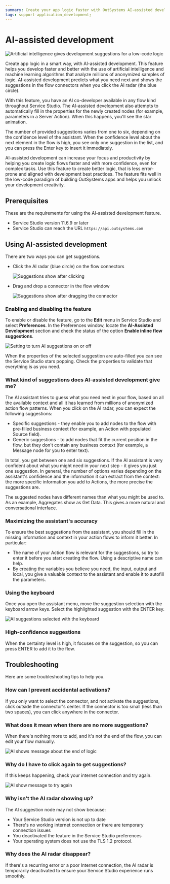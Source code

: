 ```yaml
---
summary: Create your app logic faster with OutSystems AI-assisted development. Use AI-powered suggestions and add logic nodes automatically to your flow and boost your low-code development.
tags: support-application_development;
---
```


# AI-assisted development

![Artificial intelligence gives development suggestions for a low-code logic](images/ai-flow-service-studio.gif)

Create app logic in a smart way, with AI-assisted development. This feature helps you develop faster and better with the use of artificial intelligence and machine learning algorithms that analyze millions of anonymized samples of logic. AI-assisted development predicts what you need next and shows the suggestions in the flow connectors when you click the AI radar (the blue circle).

With this feature, you have an AI co-developer available in any flow kind throughout Service Studio. The AI-assisted development also attempts to automatically fill in the properties for the newly created nodes (for example, parameters in a Server Action). When this happens, you'll see the star animation.

The number of provided suggestions varies from one to six, depending on the confidence level of the assistant. When the confidence level about the next element in the flow is high, you see only one suggestion in the list, and you can press the Enter key to insert it immediately.

AI-assisted development can increase your focus and productivity by helping you create logic flows faster and with more confidence, even for complex tasks. Use this feature to create better logic, that is less error-prone and aligned with development best practices. The feature fits well in the low-code paradigm of building OutSystems apps and helps you unlock your development creativity.

## Prerequisites

These are the requirements for using the AI-assisted development feature.

* Service Studio version 11.6.9 or later
* Service Studio can reach the URL `https://api.outsystems.com`

## Using AI-assisted development

There are two ways you can get suggestions.

* Click the AI radar (blue circle) on the flow connectors  

    ![Suggestions show after clicking](images/ai-flow-node-click.png)

* Drag and drop a connector in the flow window  
    
    ![Suggestions show after dragging the connector](images/ai-flow-node-drag.gif)


### Enabling and disabling the feature

To enable or disable the feature, go to the **Edit** menu in Service Studio and select **Preferences**. In the Preferences window, locate the **AI-Assisted Development** section and check the status of the option **Enable inline flow suggestions**.

![Setting to turn AI suggestions on or off](images/ai-flow-settings.png)

<div class="info" markdown="1">

When the properties of the selected suggestion are auto-filled you can see the Service Studio stars popping. Check the properties to validate that everything is as you need.

</div>

### What kind of suggestions does AI-assisted development give me?

The AI assistant tries to guess what you need next in your flow, based on all the available context and all it has learned from millions of anonymized action flow patterns. When you click on the AI radar, you can expect the following suggestions:

* Specific suggestions - they enable you to add nodes to the flow with pre-filled business context (for example, an Action with populated Source field).
* Generic suggestions - to add nodes that fit the current position in the flow, but they don't contain any business context (for example, a Message node for you to enter text).    

In total, you get between one and six suggestions. If the AI assistant is very confident about what you might need in your next step - it gives you just one suggestion. In general, the number of options varies depending on the assistant's confidence and the information it can extract from the context: the more specific information you add to Actions, the more precise the suggestions are.

<div class="info" markdown="1">
	
The suggested nodes have different names than what you might be used to. As an example, Aggregates show as Get Data. This gives a more natural and conversational interface.

</div>

### Maximizing the assistant's accuracy

To ensure the best suggestions from the assistant, you should fill in the missing information and context in your action flows to inform it better. In particular:

* The name of your Action flow is relevant for the suggestions, so try to enter it before you start creating the flow. Using a descriptive name can help.
* By creating the variables you believe you need, the input, output and local, you give a valuable context to the assistant and enable it to autofill the parameters.

### Using the keyboard

Once you open the assistant menu, move the suggestion selection with the keyboard arrow keys. Select the highlighted suggestion with the ENTER key.

![AI suggestions selected with the keyboard](images/ai-flow-node-suggestion.gif)

### High-confidence suggestions

When the certainty level is high, it focuses on the suggestion, so you can press ENTER to add it to the flow.

## Troubleshooting

Here are some troubleshooting tips to help you.

### How can I prevent accidental activations?

If you only want to select the connector, and not activate the suggestions, click outside the connector's center. If the connector is too small (less than two spaces), you can click anywhere in the connector.

### What does it mean when there are no more suggestions?

When there's nothing more to add, and it's not the end of the flow, you can edit your flow manually.

![AI shows message about the end of logic](images/ai-flow-ts-no-suggestions.png)

### Why do I have to click again to get suggestions?

If this keeps happening, check your internet connection and try again.

![AI show message to try again](images/ai-flow-ts-tryagain.png)

### Why isn't the AI radar showing up?

The AI suggestion node may not show because:

* Your Service Studio version is not up to date
* There's no working internet connection or there are temporary connection issues
* You deactivated the feature in the Service Studio preferences
* Your operating system does not use the TLS 1.2 protocol.

### Why does the AI radar disappear?

If there's a recurring error or a poor Internet connection, the AI radar is temporarily deactivated to ensure your Service Studio experience runs smoothly.
